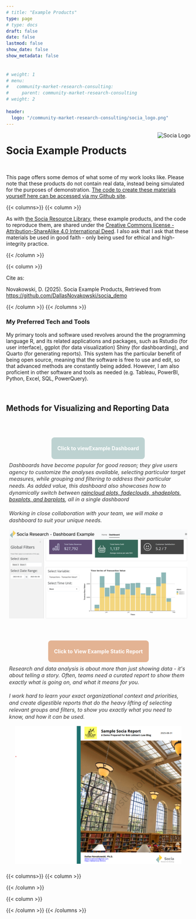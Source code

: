 ```yaml
---
# title: "Example Products"
type: page
# type: docs
draft: false
date: false
lastmod: false
show_date: false
show_metadata: false


# weight: 1
# menu:
#   community-market-research-consulting:
#     parent: community-market-research-consulting
# weight: 2

header:
  logo: "/community-market-research-consulting/socia_logo.png"
---
```



<div class="header-with-logo">
  <h1>Socia Example Products</h1>
  <img src="/community-market-research-consulting/socia_logo.png" alt="Socia Logo" style="height:100px;">
</div>




This page offers some demos of what some of my work looks like. Please note that these products do not contain real data, instead being simulated for the purposes of demonstration. [The code to create these materials yourself here can be accessed via my Github site](https://github.com/DallasNovakowski/socia_demo).


{{< columns>}}
{{< column >}}

As with [the Socia Resource Library](/community-market-research-consulting/resource-library/), these example products, and the code to reproduce them, are shared under the [Creative Commons license - Attribution-ShareAlike 4.0 International Deed](https://creativecommons.org/licenses/by-sa/4.0/). I also ask that I ask that these materials be used in good faith - only being used for ethical and high-integrity practice.

{{< /column >}}

{{< column >}}

Cite as:

Novakowski, D. (2025). Socia Example Products, Retrieved from https://github.com/DallasNovakowski/socia_demo

{{< /column >}}
{{< /columns >}}





<style>

/* Base button style */
.cta-button {
  display: inline-flex;
  align-items: center;
  justify-content: center;
  color: #fff !important;                     /* force white text */
  -webkit-text-fill-color: #fff !important;   /* for iOS / Safari */
  padding: 0.6rem 1rem;
  border-radius: 0.5rem;
  text-decoration: none;
  font-weight: 700;
  min-height: 40px;
  transition: transform .12s ease, box-shadow .12s ease, background-color .18s ease;
  will-change: transform, box-shadow, background-color;
  border: none;
}

/* Specific backgrounds for each CTA */
.cta-button.contact  { background-color: #E8C684; }
.cta-button.examples { background-color: #E3B393; }
.cta-button.library  { background-color: #BDD2D1; }

/* Keep text white in all states */
.cta-button,
.cta-button:link,
.cta-button:visited,
.cta-button:hover,
.cta-button:active,
.cta-button:focus {
  color: #fff !important;
  -webkit-text-fill-color: #fff !important;
  text-decoration: none;
}

/* Hover: slightly lighter background + lift */
.cta-button.contact:hover  { background-color: #F1D79A; }
.cta-button.examples:hover { background-color: #EEC1A5; }
.cta-button.library:hover  { background-color: #C9DDDC; }

.cta-button:hover {
  transform: translateY(-3px);
  box-shadow: 0 6px 18px rgba(0,0,0,0.08);
  cursor: pointer;
}

/* Focus accessibility */
.cta-button:focus {
  outline: 3px solid rgba(0,0,0,0.08);
  outline-offset: 2px;
}



/* === Layout container === */

.page-header,
.article-container,
.docs-content > *:first-child {
  margin-top: 0 !important;
  padding-top: 0 !important;
}

.cta-container {
display: flex;
flex-wrap: wrap;         /* allows stacking on small screens */
align-items: flex-start; /* top align so text doesn't push image down */
justify-content: center; /* center them if wrapping */
column-gap: 2rem;        /* horizontal space between button-wrapper and image */
row-gap: 1rem;           /* vertical spacing when stacked */
}

.cta-container img {
  max-height: 375px;
  height: auto;
  width: auto;
  margin-top: 0rem !important;
  margin-bottom: 0rem !important;
  flex: 0 0 auto;          /* don't let image shrink */
}

.cta-button-wrapper {
  display: flex;
  flex-direction: column;  /* stack button + text vertically */
  align-items: center;     /* keep button centered */
  text-align: center;      /* default: centered text (for small screens) */
  flex: 1 1 300px;         /* allow it to grow wider when wrapping */
  min-width: 220px;        /* prevents squishing too narrow */
}

.cta-button-wrapper .cta-button {
  margin-bottom: 0.5rem;
}

/* description text */
.cta-description {
  font-size: 0.9rem;
  font-style: italic;
  line-height: 1.3;
  color: #333;
  width: 100%;             /* let it expand fully */
  max-width: none;         /* remove the artificial cap */
}

/* On larger screens, left-align the description */
@media (min-width: 768px) {
  .cta-button-wrapper {
    align-items: center;    /* keep button centered */
  }
  .cta-description {
    text-align: left;       /* left-align description text */
  }
}



.header-with-logo {
  display: flex;
  flex-wrap: wrap;
  align-items: center;
  justify-content: space-between;
  margin-top: 0;
}

/* Make sure the h1 takes available space */
.header-with-logo h1 {
  flex: 1 1 auto;
  min-width: 200px;
  margin: 0;
}

/* Image sizing */
.header-with-logo img {
  flex: 0 0 auto;
  margin-top: 0;
}

/* On small screens, stack vertically with logo first */
@media (max-width: 600px) {
  .header-with-logo {
    flex-direction: column;
    align-items: center;  /* center both logo and title */
  }

  .header-with-logo img {
    order: -1;  /* move logo above the h1 */
    margin-bottom: 0.5rem;
  }

  .header-with-logo h1 {
    text-align: center;/* center title on small screens */
        margin-bottom: 2rem;

  }
}
</style>




### My Preferred Tech and Tools

My primary tools and software used revolves around the the programming language R, and its related applications and packages, such as Rstudio (for user interface), ggplot (for data visualization) Shiny (for dashboarding), and Quarto (for generating reports). This system has the particular benefit of being open source, meaning that the software is free to use and edit, so that advanced methods are constantly being added. However, I am also proficient in other software and tools as needed (e.g. Tableau, PowerBI, Python, Excel, SQL, PowerQuery).

<br>

## Methods for Visualizing and Reporting Data

<br>

<div style="padding: .5rem; border-radius: 0.5rem; margin-top: 1.5rem; margin-bottom: 1.5rem;">
  <div class="cta-container">

  <!-- Button + description -->
  <div class="cta-button-wrapper">
    <a href="https://gzlvni-dallas-novakowski.shinyapps.io/socia_demo/" class="cta-button library">Click to viewExample Dashboard</a>
    <div class="cta-description">
      Dashboards have become popular for good reason; they give users agency to customize the analyses available, selecting particular target measures, while grouping and filtering to address their particular needs. As added value, this dashboard also showcases how to dynamically switch between <a href="/post/creating-simple-and-transparent-data-graphs-using-faded-dotplots-and-shadeplots/">raincloud plots, fadeclouds, shadeplots, boxplots, and barplots</a>, all in a single dashbaord 
      <br> <br>
  Working in close collaboration with your team, we will make a dashboard to suit your unique needs.
    </div>
  </div>

  <!-- Image -->
  <a href="https://gzlvni-dallas-novakowski.shinyapps.io/socia_demo/" target="_blank">
    <img src="dashboard.png" alt="A screenshot of Socia's demo dashboard"/>
  </a>

  </div>
</div>

<br>

<div style="padding: .5rem; border-radius: 0.5rem; margin:0rem;">
  <div class="cta-container">

  <!-- Button + description -->
  <div class="cta-button-wrapper">
    <a href="/uploads/socia_report_demo.pdf" class="cta-button examples">Click to View Example Static Report</a>
    <div class="cta-description">
      Research and data analysis is about more than just showing data - it's about telling a story. Often, teams need a curated report to show them exactly what is going on, and what it means for you. <br> <br> I work hard to learn your exact organizational context and priorities, and create digestible reports that do the heavy lifting of selecting relevant groups and filters, to show you exactly what you need to know, and how it can be used. 

  </div>
  </div>


  <!-- Image -->
  <a href="/uploads/socia_report_demo.pdf" target="_blank">
    <img src="static_report.png" alt="A screenshot of Socia's demo dashboard"/>
  </a>

  </div>
</div>




{{< columns>}}
{{< column >}}

{{< /column >}}

{{< column >}}



{{< /column >}}
{{< /columns >}}

